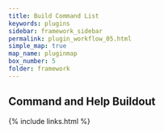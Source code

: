 ```yaml
---
title: Build Command List
keywords: plugins
sidebar: framework_sidebar
permalink: plugin_workflow_05.html
simple_map: true
map_name: pluginmap
box_number: 5
folder: framework
---
```


## Command and Help Buildout

{% include links.html %}
